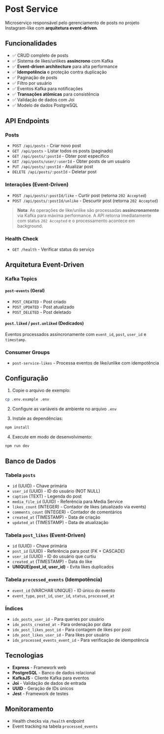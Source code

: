 # Post Service

Microserviço responsável pelo gerenciamento de posts no projeto Instagram-like com **arquitetura event-driven**.

## Funcionalidades

- ✅ CRUD completo de posts
- ✅ Sistema de likes/unlikes **assíncrono** com Kafka
- ✅ **Event-driven architecture** para alta performance
- ✅ **Idempotência** e proteção contra duplicação
- ✅ Paginação de posts
- ✅ Filtro por usuário
- ✅ Eventos Kafka para notificações
- ✅ **Transações atômicas** para consistência
- ✅ Validação de dados com Joi
- ✅ Modelo de dados PostgreSQL

## API Endpoints

### Posts
- `POST /api/posts` - Criar novo post
- `GET /api/posts` - Listar todos os posts (paginado)
- `GET /api/posts/:postId` - Obter post específico
- `GET /api/posts/user/:userId` - Obter posts de um usuário
- `PUT /api/posts/:postId` - Atualizar post
- `DELETE /api/posts/:postId` - Deletar post

### Interações (Event-Driven)
- `POST /api/posts/:postId/like` - Curtir post (retorna `202 Accepted`)
- `POST /api/posts/:postId/unlike` - Descurtir post (retorna `202 Accepted`)

> **Nota**: As operações de like/unlike são processadas **assincronamente** via Kafka para máxima performance. A API retorna imediatamente com status `202 Accepted` e o processamento acontece em background.

### Health Check
- `GET /health` - Verificar status do serviço

## Arquitetura Event-Driven

### Kafka Topics

#### `post-events` (Geral)
- `POST_CREATED` - Post criado
- `POST_UPDATED` - Post atualizado  
- `POST_DELETED` - Post deletado

#### `post.liked` / `post.unliked` (Dedicados)
Eventos processados assincronamente com `event_id`, `post`, `user_id` e `timestamp`.

### Consumer Groups
- `post-service-likes` - Processa eventos de like/unlike com idempotência

## Configuração

1. Copie o arquivo de exemplo:
```bash
cp .env.example .env
```

2. Configure as variáveis de ambiente no arquivo `.env`

3. Instale as dependências:
```bash
npm install
```

4. Execute em modo de desenvolvimento:
```bash
npm run dev
```

## Banco de Dados

### Tabela `posts`
- `id` (UUID) - Chave primária
- `user_id` (UUID) - ID do usuário (NOT NULL)
- `caption` (TEXT) - Legenda do post
- `media_file_id` (UUID) - Referência para Media Service
- `likes_count` (INTEGER) - Contador de likes (atualizado via events)
- `comments_count` (INTEGER) - Contador de comentários
- `created_at` (TIMESTAMP) - Data de criação
- `updated_at` (TIMESTAMP) - Data de atualização

### Tabela `post_likes` (Event-Driven)
- `id` (UUID) - Chave primária
- `post_id` (UUID) - Referência para post (FK + CASCADE)
- `user_id` (UUID) - ID do usuário que curtiu
- `created_at` (TIMESTAMP) - Data do like
- **UNIQUE(post_id, user_id)** - Evita likes duplicados

### Tabela `processed_events` (Idempotência)
- `event_id` (VARCHAR UNIQUE) - ID único do evento
- `event_type`, `post_id`, `user_id`, `status`, `processed_at`

### Índices
- `idx_posts_user_id` - Para queries por usuário
- `idx_posts_created_at` - Para ordenação por data
- `idx_post_likes_post_id` - Para contagem de likes por post
- `idx_post_likes_user_id` - Para likes por usuário
- `idx_processed_events_event_id` - Para verificação de idempotência

## Tecnologias

- **Express** - Framework web
- **PostgreSQL** - Banco de dados relacional
- **KafkaJS** - Cliente Kafka para eventos
- **Joi** - Validação de dados de entrada
- **UUID** - Geração de IDs únicos
- **Jest** - Framework de testes

## Monitoramento

- Health checks via `/health` endpoint
- Event tracking na tabela `processed_events`